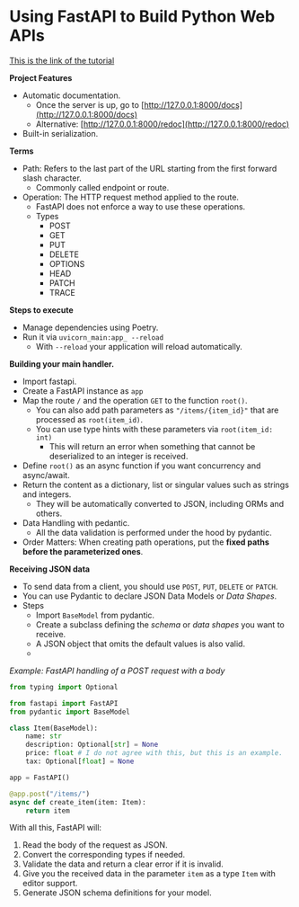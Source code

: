 # Using FastAPI to Build Python Web APIs

[This is the link of the tutorial](https://realpython.com/fastapi-python-web-apis/)

**Project Features**
- Automatic documentation.
    + Once the server is up, go to [http://127.0.0.1:8000/docs](http://127.0.0.1:8000/docs)
    + Alternative: [http://127.0.0.1:8000/redoc](http://127.0.0.1:8000/redoc)
- Built-in serialization.

**Terms**
- Path: Refers to the last part of the URL starting from the first forward slash character.
    + Commonly called endpoint or route.
- Operation: The HTTP request method applied to the route.
    + FastAPI does not enforce a way to use these operations.
    + Types
        * POST
        * GET
        * PUT
        * DELETE
        * OPTIONS
        * HEAD
        * PATCH
        * TRACE

**Steps to execute**
- Manage dependencies using Poetry.
- Run it via `uvicorn_main:app_ --reload`
    - With `--reload` your application will reload automatically.

**Building your main handler.**
- Import fastapi.
- Create a FastAPI instance as `app`
- Map the route `/` and the operation `GET` to the function `root()`.
    + You can also add path parameters as `"/items/{item_id}"` that are processed as `root(item_id)`.
    + You can use type hints with these parameters via `root(item_id: int)`
        * This will return an error when something that cannot be deserialized to an integer is received.
- Define `root()` as an async function if you want concurrency and async/await.
- Return the content as a dictionary, list or singular values such as strings and integers.
    + They will be automatically converted to JSON, including ORMs and others.
- Data Handling with pedantic.
    - All the data validation is performed under the hood by pydantic.
- Order Matters: When creating path operations, put the **fixed paths before the parameterized ones**.


**Receiving JSON data**
- To send data from a client, you should use `POST`, `PUT`, `DELETE` or `PATCH`.
- You can use Pydantic to declare JSON Data Models or _Data Shapes_.
- Steps
    + Import `BaseModel` from pydantic.
    + Create a subclass defining the _schema_ or _data shapes_ you want to receive.
    + A JSON object that omits the default values is also valid.
    + 

*Example: FastAPI handling of a POST request with a body*
```python
from typing import Optional

from fastapi import FastAPI
from pydantic import BaseModel

class Item(BaseModel):
    name: str
    description: Optional[str] = None
    price: float # I do not agree with this, but this is an example.
    tax: Optional[float] = None

app = FastAPI()

@app.post("/items/")
async def create_item(item: Item):
    return item
```

With all this, FastAPI will:
1. Read the body of the request as JSON.
2. Convert the corresponding types if needed.
3. Validate the data and return a clear error if it is invalid.
4. Give you the received data in the parameter `item` as a type `Item` with editor support.
5. Generate JSON schema definitions for your model. 

